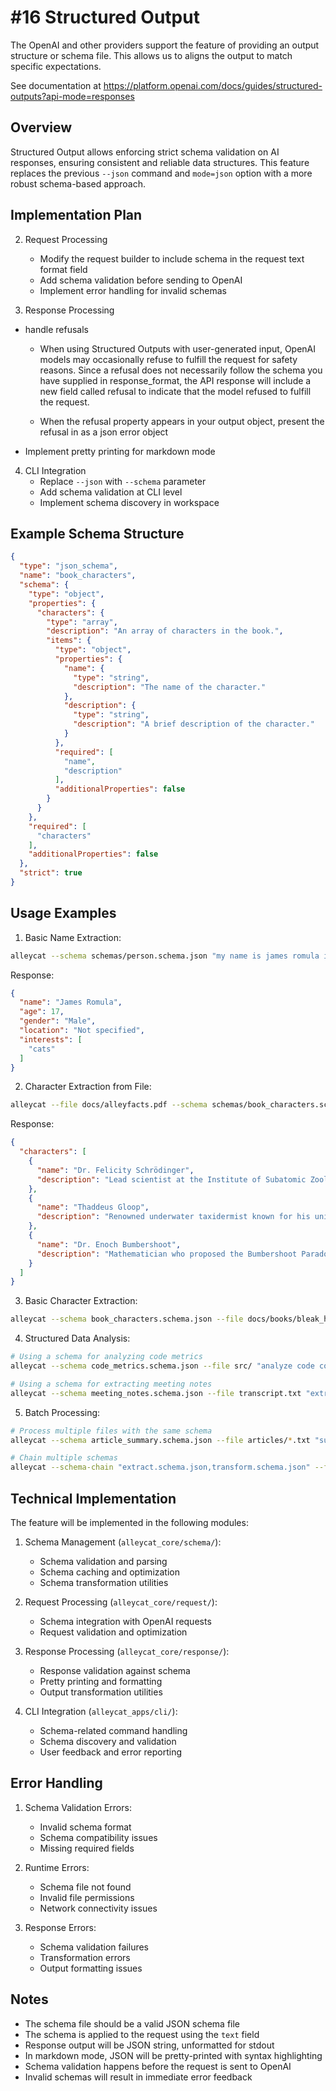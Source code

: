 # #16 Structured Output

The OpenAI and other providers support the feature of providing an output structure or schema file. This allows us to aligns the output to match specific expectations.

See documentation at <https://platform.openai.com/docs/guides/structured-outputs?api-mode=responses>

## Overview

Structured Output allows enforcing strict schema validation on AI responses, ensuring consistent and reliable data structures. This feature replaces the previous `--json` command and `mode=json` option with a more robust schema-based approach.

## Implementation Plan

2. Request Processing
   - Modify the request builder to include schema in the request text format field
   - Add schema validation before sending to OpenAI
   - Implement error handling for invalid schemas

3. Response Processing
  - handle refusals 
    - When using Structured Outputs with user-generated input, OpenAI models may occasionally refuse to fulfill the request for safety reasons. Since a refusal does not necessarily follow the schema you have supplied in response_format, the API response will include a new field called refusal to indicate that the model refused to fulfill the request.

    - When the refusal property appears in your output object, present the refusal in as a json error object

   - Implement pretty printing for markdown mode

4. CLI Integration
   - Replace `--json` with `--schema` parameter
   - Add schema validation at CLI level
   - Implement schema discovery in workspace

## Example Schema Structure

```json
{
  "type": "json_schema",
  "name": "book_characters",
  "schema": {
    "type": "object",
    "properties": {
      "characters": {
        "type": "array",
        "description": "An array of characters in the book.",
        "items": {
          "type": "object",
          "properties": {
            "name": {
              "type": "string",
              "description": "The name of the character."
            },
            "description": {
              "type": "string",
              "description": "A brief description of the character."
            }
          },
          "required": [
            "name",
            "description"
          ],
          "additionalProperties": false
        }
      }
    },
    "required": [
      "characters"
    ],
    "additionalProperties": false
  },
  "strict": true
}
```

## Usage Examples

1. Basic Name Extraction:
```bash
alleycat --schema schemas/person.schema.json "my name is james romula i am 17 and like cats"
```

Response:
```json
{
  "name": "James Romula",
  "age": 17,
  "gender": "Male",
  "location": "Not specified",
  "interests": [
    "cats"
  ]
}
```

2. Character Extraction from File:
```bash
alleycat --file docs/alleyfacts.pdf --schema schemas/book_characters.schema.json "collect the characters from this book"
```

Response:
```json
{
  "characters": [
    {
      "name": "Dr. Felicity Schrödinger",
      "description": "Lead scientist at the Institute of Subatomic Zoology who discovered the quantum feline."
    },
    {
      "name": "Thaddeus Gloop",
      "description": "Renowned underwater taxidermist known for his unique gill-stuffing technique."
    },
    {
      "name": "Dr. Enoch Bumbershoot",
      "description": "Mathematician who proposed the Bumbershoot Paradox in 1956."
    }
  ]
}
```

3. Basic Character Extraction:

```bash
alleycat --schema book_characters.schema.json --file docs/books/bleak_house.txt "generate a list of characters and their descriptions in this book"
```

4. Structured Data Analysis:

```bash
# Using a schema for analyzing code metrics
alleycat --schema code_metrics.schema.json --file src/ "analyze code complexity and patterns"

# Using a schema for extracting meeting notes
alleycat --schema meeting_notes.schema.json --file transcript.txt "extract key points, action items, and decisions"
```

5. Batch Processing:

```bash
# Process multiple files with the same schema
alleycat --schema article_summary.schema.json --file articles/*.txt "summarize each article"

# Chain multiple schemas
alleycat --schema-chain "extract.schema.json,transform.schema.json" --file data.txt "process and transform the data"
```

## Technical Implementation

The feature will be implemented in the following modules:

1. Schema Management (`alleycat_core/schema/`):
   - Schema validation and parsing
   - Schema caching and optimization
   - Schema transformation utilities

2. Request Processing (`alleycat_core/request/`):
   - Schema integration with OpenAI requests
   - Request validation and optimization

3. Response Processing (`alleycat_core/response/`):
   - Response validation against schema
   - Pretty printing and formatting
   - Output transformation utilities

4. CLI Integration (`alleycat_apps/cli/`):
   - Schema-related command handling
   - Schema discovery and validation
   - User feedback and error reporting

## Error Handling

1. Schema Validation Errors:
   - Invalid schema format
   - Schema compatibility issues
   - Missing required fields

2. Runtime Errors:
   - Schema file not found
   - Invalid file permissions
   - Network connectivity issues

3. Response Errors:
   - Schema validation failures
   - Transformation errors
   - Output formatting issues

## Notes

- The schema file should be a valid JSON schema file
- The schema is applied to the request using the `text` field
- Response output will be JSON string, unformatted for stdout
- In markdown mode, JSON will be pretty-printed with syntax highlighting
- Schema validation happens before the request is sent to OpenAI
- Invalid schemas will result in immediate error feedback
